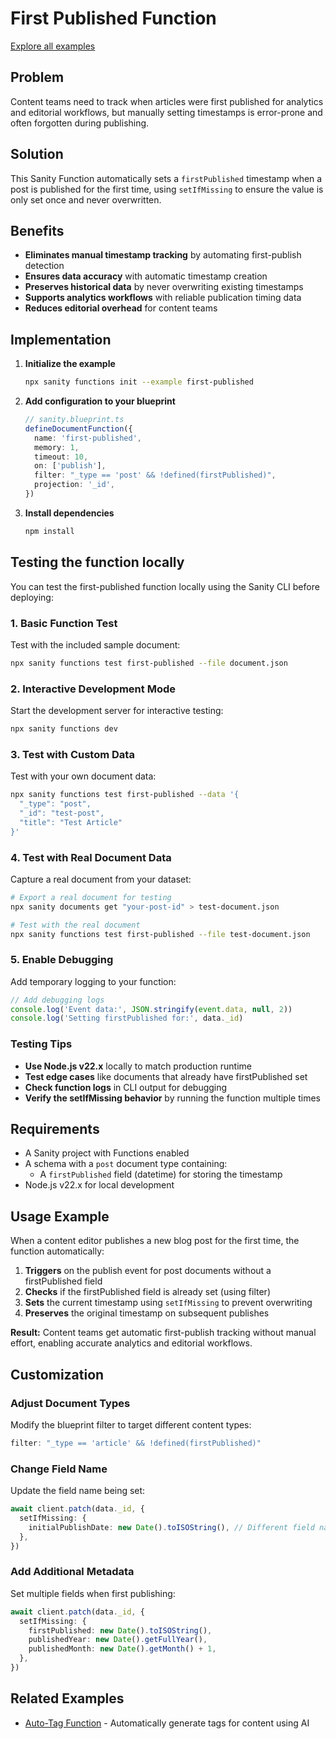 # First Published Function

[Explore all examples](https://github.com/sanity-io/sanity/tree/main/examples)

## Problem

Content teams need to track when articles were first published for analytics and editorial workflows, but manually setting timestamps is error-prone and often forgotten during publishing.

## Solution

This Sanity Function automatically sets a `firstPublished` timestamp when a post is published for the first time, using `setIfMissing` to ensure the value is only set once and never overwritten.

## Benefits

- **Eliminates manual timestamp tracking** by automating first-publish detection
- **Ensures data accuracy** with automatic timestamp creation
- **Preserves historical data** by never overwriting existing timestamps
- **Supports analytics workflows** with reliable publication timing data
- **Reduces editorial overhead** for content teams

## Implementation

1. **Initialize the example**

   ```bash
   npx sanity functions init --example first-published
   ```

2. **Add configuration to your blueprint**

   ```ts
   // sanity.blueprint.ts
   defineDocumentFunction({
     name: 'first-published',
     memory: 1,
     timeout: 10,
     on: ['publish'],
     filter: "_type == 'post' && !defined(firstPublished)",
     projection: '_id',
   })
   ```

3. **Install dependencies**

   ```bash
   npm install
   ```

## Testing the function locally

You can test the first-published function locally using the Sanity CLI before deploying:

### 1. Basic Function Test

Test with the included sample document:

```bash
npx sanity functions test first-published --file document.json
```

### 2. Interactive Development Mode

Start the development server for interactive testing:

```bash
npx sanity functions dev
```

### 3. Test with Custom Data

Test with your own document data:

```bash
npx sanity functions test first-published --data '{
  "_type": "post",
  "_id": "test-post",
  "title": "Test Article"
}'
```

### 4. Test with Real Document Data

Capture a real document from your dataset:

```bash
# Export a real document for testing
npx sanity documents get "your-post-id" > test-document.json

# Test with the real document
npx sanity functions test first-published --file test-document.json
```

### 5. Enable Debugging

Add temporary logging to your function:

```typescript
// Add debugging logs
console.log('Event data:', JSON.stringify(event.data, null, 2))
console.log('Setting firstPublished for:', data._id)
```

### Testing Tips

- **Use Node.js v22.x** locally to match production runtime
- **Test edge cases** like documents that already have firstPublished set
- **Check function logs** in CLI output for debugging
- **Verify the setIfMissing behavior** by running the function multiple times

## Requirements

- A Sanity project with Functions enabled
- A schema with a `post` document type containing:
  - A `firstPublished` field (datetime) for storing the timestamp
- Node.js v22.x for local development

## Usage Example

When a content editor publishes a new blog post for the first time, the function automatically:

1. **Triggers** on the publish event for post documents without a firstPublished field
2. **Checks** if the firstPublished field is already set (using filter)
3. **Sets** the current timestamp using `setIfMissing` to prevent overwriting
4. **Preserves** the original timestamp on subsequent publishes

**Result:** Content teams get automatic first-publish tracking without manual effort, enabling accurate analytics and editorial workflows.

## Customization

### Adjust Document Types

Modify the blueprint filter to target different content types:

```typescript
filter: "_type == 'article' && !defined(firstPublished)"
```

### Change Field Name

Update the field name being set:

```typescript
await client.patch(data._id, {
  setIfMissing: {
    initialPublishDate: new Date().toISOString(), // Different field name
  },
})
```

### Add Additional Metadata

Set multiple fields when first publishing:

```typescript
await client.patch(data._id, {
  setIfMissing: {
    firstPublished: new Date().toISOString(),
    publishedYear: new Date().getFullYear(),
    publishedMonth: new Date().getMonth() + 1,
  },
})
```

## Related Examples

- [Auto-Tag Function](../auto-tag/README.md) - Automatically generate tags for content using AI
